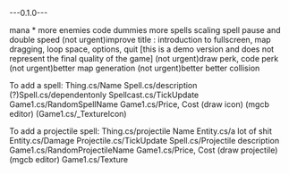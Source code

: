 <!-- code transition between gamescene -->
<!-- draw reddoor, bluedoor -->
<!-- draw shop, inventory -->
<!-- draw font, code font -->
<!-- code inventory -->
<!-- code shop -->
---0.1.0---
<!-- code stage -->
<!-- (not urgent)better collision -->
<!-- spell description -->
<!-- fix stage: towers into inventory -->
<!-- mana -->
<!-- spells have different mana -->
<!-- (not urgent) font ,. -->
<!-- shop shows price -->
mana *
more enemies
code dummies
more spells
scaling spell
pause and double speed
(not urgent)improve title : introduction to fullscreen, map dragging, loop space, options, quit [this is a demo version and does not represent the final quality of the game]
(not urgent)draw perk, code perk
(not urgent)better map generation
(not urgent)better better collision





To add a spell:
Thing.cs/Name
Spell.cs/description
(?)Spell.cs/dependentonly
Spellcast.cs/TickUpdate
Game1.cs/RandomSpellName
Game1.cs/Price, Cost
(draw icon)
(mgcb editor)
(Game1.cs/_TextureIcon)

To add a projectile spell:
Thing.cs/projectile Name
Entity.cs/a lot of shit
Entity.cs/Damage
Projectile.cs/TickUpdate
Spell.cs/Projectile description
Game1.cs/RandomProjectileName
Game1.cs/Price, Cost
(draw projectile)
(mgcb editor)
Game1.cs/Texture
